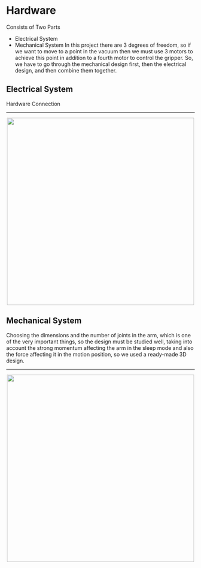 # Hardware
Consists of Two Parts
* Electrical System
* Mechanical System
In this project there are 3 degrees of 
freedom, so if we want to move to a 
point in the vacuum then we must use 
3 motors to achieve this point in 
addition to a fourth motor to control 
the gripper.
So, we have to go through the 
mechanical design first, then the 
electrical design, and then combine 
them together.

## Electrical System
Hardware Connection 

<hr/>
<div align='center'>
<img height="500px" src="https://user-images.githubusercontent.com/38363762/180454859-86768149-312a-4bd9-87ac-f9cd189abff3.PNG">
</div>

## Mechanical System

Choosing the dimensions and the 
number of joints in the arm, which is 
one of the very important things, so 
the design must be studied well, 
taking into account the strong 
momentum affecting the arm in the 
sleep mode and also the force 
affecting it in the motion position, so 
we used a ready-made 3D design.

<hr/>
<div align='center'>
<img height="500px" src="https://user-images.githubusercontent.com/38363762/180455667-72b5b766-eea2-4d79-a32c-b878aa8f9bce.png">
</div>
